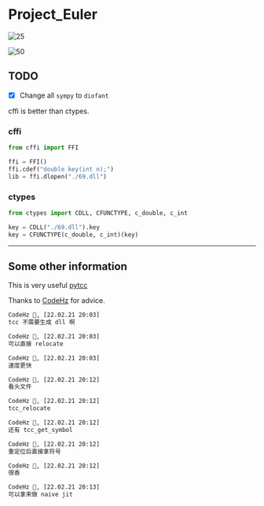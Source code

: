 # Project_Euler

![25](https://github.com/wuyudi/Project_Euler/blob/master/profile/25.png)

![50](https://github.com/wuyudi/Project_Euler/blob/master/profile/50.png)

## TODO

- [x] Change all `sympy` to `diofant`

cffi is better than ctypes.

### cffi

```py
from cffi import FFI

ffi = FFI()
ffi.cdef("double key(int n);")
lib = ffi.dlopen("./69.dll")
```

### ctypes

```py
from ctypes import CDLL, CFUNCTYPE, c_double, c_int

key = CDLL("./69.dll").key
key = CFUNCTYPE(c_double, c_int)(key)
```

---

## Some other information

This is very useful [pytcc](https://github.com/thgcode/pytcc)

Thanks to [CodeHz](https://github.com/codehz/) for advice.

```txt
CodeHz 📡, [22.02.21 20:03]
tcc 不需要生成 dll 啊

CodeHz 📡, [22.02.21 20:03]
可以直接 relocate

CodeHz 📡, [22.02.21 20:03]
速度更快

CodeHz 📡, [22.02.21 20:12]
看头文件

CodeHz 📡, [22.02.21 20:12]
tcc_relocate

CodeHz 📡, [22.02.21 20:12]
还有 tcc_get_symbol

CodeHz 📡, [22.02.21 20:12]
重定位后直接拿符号

CodeHz 📡, [22.02.21 20:12]
很香

CodeHz 📡, [22.02.21 20:13]
可以拿来做 naive jit
```

